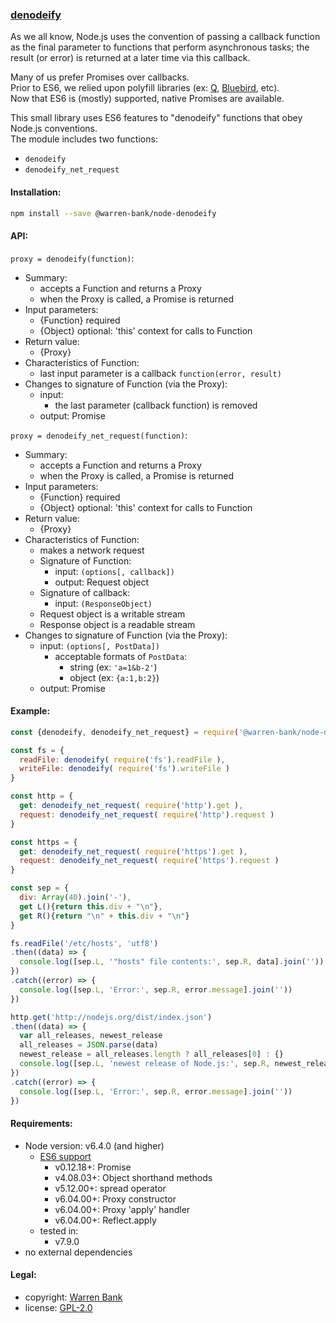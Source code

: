 ### [denodeify](https://github.com/warren-bank/node-denodeify)

As we all know, Node.js uses the convention of passing a callback function
as the final parameter to functions that perform asynchronous tasks;
the result (or error) is returned at a later time via this callback.

Many of us prefer Promises over callbacks.<br>
Prior to ES6, we relied upon polyfill libraries (ex: [Q](https://github.com/kriskowal/q), [Bluebird](https://github.com/petkaantonov/bluebird), etc).<br>
Now that ES6 is (mostly) supported, native Promises are available.

This small library uses ES6 features to "denodeify" functions that obey Node.js conventions.<br>
The module includes two functions:
  * `denodeify`
  * `denodeify_net_request`

#### Installation:

```bash
npm install --save @warren-bank/node-denodeify
```

#### API:

`proxy = denodeify(function)`:
* Summary:
  * accepts a Function and returns a Proxy
  * when the Proxy is called, a Promise is returned
* Input parameters:
  * {Function} required
  * {Object} optional: 'this' context for calls to Function
* Return value:
  * {Proxy}
* Characteristics of Function:
  * last input parameter is a callback `function(error, result)`
* Changes to signature of Function (via the Proxy):
  * input:
    * the last parameter (callback function) is removed
  * output: Promise

`proxy = denodeify_net_request(function)`:
* Summary:
  * accepts a Function and returns a Proxy
  * when the Proxy is called, a Promise is returned
* Input parameters:
  * {Function} required
  * {Object} optional: 'this' context for calls to Function
* Return value:
  * {Proxy}
* Characteristics of Function:
  * makes a network request
  * Signature of Function:
    * input: `(options[, callback])`
    * output: Request object
  * Signature of callback:
    * input: `(ResponseObject)`
  * Request object is a writable stream
  * Response object is a readable stream
* Changes to signature of Function (via the Proxy):
  * input: `(options[, PostData])`
    * acceptable formats of `PostData`:
      * string (ex: `'a=1&b-2'`)
      * object (ex: `{a:1,b:2}`)
  * output: Promise

#### Example:

```javascript
const {denodeify, denodeify_net_request} = require('@warren-bank/node-denodeify')

const fs = {
  readFile: denodeify( require('fs').readFile ),
  writeFile: denodeify( require('fs').writeFile )
}

const http = {
  get: denodeify_net_request( require('http').get ),
  request: denodeify_net_request( require('http').request )
}

const https = {
  get: denodeify_net_request( require('https').get ),
  request: denodeify_net_request( require('https').request )
}

const sep = {
  div: Array(40).join('-'),
  get L(){return this.div + "\n"},
  get R(){return "\n" + this.div + "\n"}
}

fs.readFile('/etc/hosts', 'utf8')
.then((data) => {
  console.log([sep.L, '"hosts" file contents:', sep.R, data].join(''))
})
.catch((error) => {
  console.log([sep.L, 'Error:', sep.R, error.message].join(''))
})

http.get('http://nodejs.org/dist/index.json')
.then((data) => {
  var all_releases, newest_release
  all_releases = JSON.parse(data)
  newest_release = all_releases.length ? all_releases[0] : {}
  console.log([sep.L, 'newest release of Node.js:', sep.R, newest_release.version].join(''))
})
.catch((error) => {
  console.log([sep.L, 'Error:', sep.R, error.message].join(''))
})
```

#### Requirements:

* Node version: v6.4.0 (and higher)
  * [ES6 support](http://node.green/)
    * v0.12.18+: Promise
    * v4.08.03+: Object shorthand methods
    * v5.12.00+: spread operator
    * v6.04.00+: Proxy constructor
    * v6.04.00+: Proxy 'apply' handler
    * v6.04.00+: Reflect.apply
  * tested in:
    * v7.9.0
* no external dependencies

#### Legal:

* copyright: [Warren Bank](https://github.com/warren-bank)
* license: [GPL-2.0](https://www.gnu.org/licenses/old-licenses/gpl-2.0.txt)
